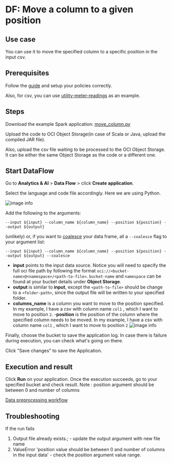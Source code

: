 # DF: Move a column to a given position

## Use case

You can use it to move the specified column to a specific position in the input csv.

## Prerequisites
Follow the [guide](README.md) and setup your policies correctly.

Also, for csv, you can use [utility-meter-readings](../sample_datasets/utility-meter-readings.csv) as an example.

## Steps

Download the example Spark application: [move_column.py](./example_code/move_column.py)

Upload the code to OCI Object Storage(in case of Scala or Java, upload the compiled JAR file). 

Also, upload the csv file waiting to be processed to the OCI Object Storage. It can be either the same Object Storage as the code or a different one. 

## Start DataFlow


Go to **Analytics & AI** > **Data Flow** > click **Create application**.

Select the language and code file accordingly. Here we are using Python.

![image info](./utils/select-move_column-code.png)


Add the following to the arguments:

```
--input ${input} --column_name ${column_name} --position ${position} --output ${output}
```

(unlikely) or, if you want to [coalesce](https://spark.apache.org/docs/latest/api/python/reference/api/pyspark.RDD.coalesce.html) your data frame, all a `--coalesce` flag to your argument list:
```
--input ${input} --column_name ${column_name} --position ${position} --output ${output} --coalesce
```

- <b>input</b> points to the input data source. Notice you will need to specify the full oci file path by following the format `oci://<bucket-name>@<namespace>/<path-to-file>`. `bucket-name` and `namespace` can be found at your bucket details under **Object Storage**.
- <b>output</b> is similar to <b>input</b>, except the `<path-to-file>` should be change to a `<folder-path>`, since the output file will be written to your specified folder.
- <b>columns_name</b> is a column you want to move to the position specified. In my example, I have a csv with column name `col1` , which I want to move to position `2`.
-<b>position</b> is the position of the column where the specified column needs to be moved. In my example, I have a csv with column name `col1` , which I want to move to position `2`
![image info](./utils/move_column-code-parameters.png)

Finally, choose the bucket to save the application log. In case there is failure during execution, you can check what's going on there.

Click "Save changes" to save the Application.


## Execution and result
Click **Run** on your application. Once the execution succeeds, go to your specified bucket and check result.
Note : position argument should be between 0 and number of columns

[Data preprocessing workflow](../README.md)

## Troubleshooting

If the run fails 
1. Output file already exists.; - update the output argument with new file name 
2. ValueError 'position value should be between 0 and number of columns in the input data' - check the position argument value range.  
